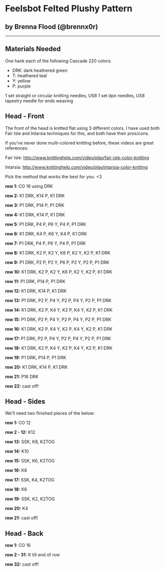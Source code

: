 # Feelsbot Felted Plushy Pattern
## by Brenna Flood (@brennx0r)
-------------------------------

## Materials Needed
One hank each of the following Cascade 220 colors:

* DRK: dark heathered green
* T:   heathered teal
* Y:   yellow
* P:   purple

1 set straight or circular knitting needles, US8
1 set dpn needles, US8
tapestry needle for ends weaving

## Head - Front

The front of the head is knitted flat using 3 different colors.
I have used both Fair Isle and Intarsia techniques for this, and
both have their pros/cons. 

If you've never done multi-colored knitting before, these videos
are great references:

Fair Isle: http://www.knittinghelp.com/video/play/fair-isle-color-knitting

Intarsia:  http://www.knittinghelp.com/video/play/intarsia-color-knitting

Pick the method that works the best for you. <3

__row 1:__ CO 16 using DRK

__row 2:__ K1 DRK, K14 P, K1 DRK

__row 3:__ P1 DRK, P14 P, P1 DRK

__row 4:__ K1 DRK, K14 P, K1 DRK

__row 5:__ P1 DRK, P4 P, P6 Y, P4 P, P1 DRK   

__row 6:__ K1 DRK, K4 P, K6 Y, K4 P, K1 DRK

__row 7:__ P1 DRK, P4 P, P6 Y, P4 P, P1 DRK

__row 8:__ K1 DRK, K2 P, K2 Y, K6 P, K2 Y, K2 P, K1 DRK

__row 9:__ P1 DRK, P2 P, P2 Y, P6 P, P2 Y, P2 P, P1 DRK

__row 10:__ K1 DRK, K2 P, K2 Y, K6 P, K2 Y, K2 P, K1 DRK

__row 11:__ P1 DRK, P14 P, P1 DRK

__row 12:__ K1 DRK, K14 P, K1 DRK

__row 13:__ P1 DRK, P2 P, P4 Y, P2 P, P4 Y, P2 P, P1 DRK

__row 14:__ K1 DRK, K2 P, K4 Y, K2 P, K4 Y, K2 P, K1 DRK

__row 15:__ P1 DRK, P2 P, P4 Y, P2 P, P4 Y, P2 P, P1 DRK

__row 16:__ K1 DRK, K2 P, K4 Y, K2 P, K4 Y, K2 P, K1 DRK

__row 17:__ P1 DRK, P2 P, P4 Y, P2 P, P4 Y, P2 P, P1 DRK

__row 18:__ K1 DRK, K2 P, K4 Y, K2 P, K4 Y, K2 P, K1 DRK

__row 19:__ P1 DRK, P14 P, P1 DRK

__row 20:__ K1 DRK, K14 P, K1 DRK

__row 21:__ P16 DRK

__row 22:__ cast off!

## Head - Sides

We'll need two finished pieces of the below:

__row 1:__ CO 12

__row 2 - 12:__ K12

__row 13:__ SSK, K8, K2TOG

__row 14:__ K10

__row 15:__ SSK, K6, K2TOG

__row 16:__ K8

__row 17:__ SSK, K4, K2TOG

__row 18:__ K6

__row 19:__ SSK, K2, K2TOG

__row 20:__ K4

__row 21:__ cast off!



## Head - Back

__row 1:__ CO 16

__row 2 - 31:__ K till end of row

__row 32:__ cast off!